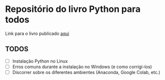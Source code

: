 # Repositório do livro Python para todos

Link para o livro publicado [aqui](https://henriqueajnb.github.io/python-para-todos/README.html)

## TODOS

- [ ] Instalação Python no Linux
- [ ] Erros comuns durante a instalação no Windows (e como corrigí-los)
- [ ] Discorrer sobre os diferentes ambientes (Anaconda, Google Colab, etc.)